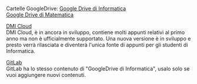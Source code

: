 Cartelle GoogleDrive:
[Google Drive di Informatica](https://cutt.ly/UNICT-DMI-Informatica-Drive)  
[Google Drive di Matematica](https://cutt.ly/UNICT-DMI-Matematica-Drive)  

[DMI Cloud](https://cutt.ly/dmiCloud)  
DMI Cloud, è in ancora in sviluppo, contiene molti appunti relativi al primo anno ma non è ufficialmente supportato.
Una nuova versione è in sviluppo e presto verrà rilasciata e diventerà l'unica fonte di appunti per gli studenti di Informatica.

[GitLab](https://gitlab.com/UNICT-DMI)  
GitLab ha lo stesso contenuto di "GoogleDrive di Informatica", usalo solo se vuoi aggiungere nuovi contenuti.
